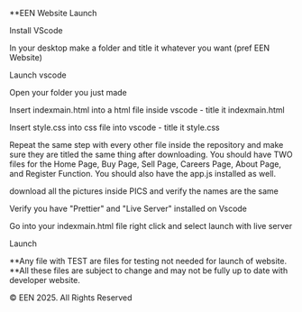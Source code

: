 **EEN Website Launch

Install VScode

In your desktop make a folder and title it whatever you want (pref EEN Website)

Launch vscode

Open your folder you just made

Insert indexmain.html into a html file inside vscode - title it indexmain.html

Insert style.css into css file into vscode - title it style.css

Repeat the same step with every other file inside the repository and make sure they are titled the same thing after downloading. You should have TWO files for the Home Page, Buy Page, Sell Page, Careers Page, About Page, and Register Function. You should also have the app.js installed as well.

download all the pictures inside PICS and verify the names are the same 

Verify you have "Prettier" and "Live Server" installed on Vscode

Go into your indexmain.html file right click and select launch with live server

Launch

**Any file with TEST are files for testing not needed for launch of website.
**All these files are subject to change and may not be fully up to date with developer website.

© EEN 2025. All Rights Reserved
